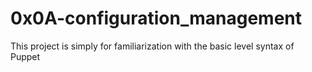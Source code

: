 # 0x0A-configuration_management

This project is simply for familiarization with the basic level
syntax of Puppet

